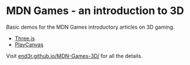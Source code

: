 # MDN Games - an introduction to 3D

Basic demos for the MDN Games introductory articles on 3D gaming.

- [Three.js](http://end3r.github.io/MDN-Games-3D/Three.js/)
- [PlayCanvas](http://end3r.github.io/MDN-Games-3D/PlayCanvas/)

Visit [end3r.github.io/MDN-Games-3D/](http://end3r.github.io/MDN-Games-3D/) for all the details.
